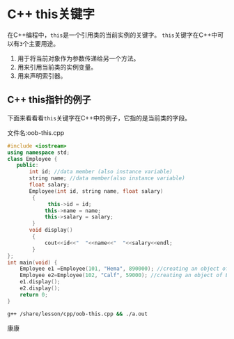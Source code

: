 # C++ this关键字

在C++编程中，`this`是一个引用类的当前实例的关键字。 `this`关键字在C++中可以有`3`个主要用途。

1. 用于将当前对象作为参数传递给另一个方法。
2. 用来引用当前类的实例变量。
3. 用来声明索引器。

## C++ this指针的例子

下面来看看看`this`关键字在C++中的例子，它指的是当前类的字段。

文件名:oob-this.cpp

```cpp
#include <iostream>  
using namespace std;  
class Employee {  
   public:  
       int id; //data member (also instance variable)      
       string name; //data member(also instance variable)  
       float salary;  
       Employee(int id, string name, float salary)    
        {    
             this->id = id;    
            this->name = name;    
            this->salary = salary;   
        }    
       void display()    
        {    	
            cout<<id<<"  "<<name<<"  "<<salary<<endl;    
        }    
};  
int main(void) {  
    Employee e1 =Employee(101, "Hema", 890000); //creating an object of Employee   
    Employee e2=Employee(102, "Calf", 59000); //creating an object of Employee  
    e1.display();    
    e2.display();    
    return 0;  
}
```

```bash
g++ /share/lesson/cpp/oob-this.cpp && ./a.out
```

康康
